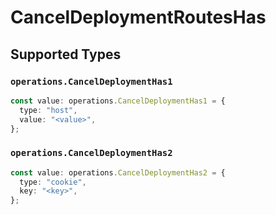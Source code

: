 # CancelDeploymentRoutesHas


## Supported Types

### `operations.CancelDeploymentHas1`

```typescript
const value: operations.CancelDeploymentHas1 = {
  type: "host",
  value: "<value>",
};
```

### `operations.CancelDeploymentHas2`

```typescript
const value: operations.CancelDeploymentHas2 = {
  type: "cookie",
  key: "<key>",
};
```

